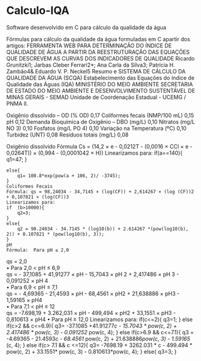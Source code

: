 # Calculo-IQA
Software desenvolvido em C para cálculo da qualidade da água

Fórmulas para cálculo da qualidade da água formuladas em C apartir dos artigos: FERRAMENTA WEB PARA DETERMINAÇÃO DO ÍNDICE DE QUALIDADE DE ÁGUA A PARTIR DA REESTRUTURAÇÃO DAS EQUAÇÕES QUE DESCREVEM AS CURVAS DOS INDICADORES DE QUALIDADE Ricardo Grunitzki1; Jarbas Cleber Ferrari2*; Ana Carla da Silva3; Patrícia H. Zambão4& Eduardo V. P. Neckel5 Resumo e SISTEMA DE CÁLCULO DA QUALIDADE DA ÁGUA (SCQA) Estabelecimento das Equações do índice de Qualidade das Águas (IQA) MINISTÉRIO DO MEIO AMBIENTE SECRETARIA DE ESTADO DO MEIO AMBIENTE E DESENVOLVIMENTO SUSTENTÁVEL DE MINAS GERAIS - SEMAD Unidade de Coordenação Estadual  -  UCEMG / PNMA II.

Oxigênio dissolvido – OD (% OD) 0,17 
Coliformes fecais (NMP/100 mL) 0,15 
pH 0,12 
Demanda Bioquímica de Oxigênio – DBO (mg/L) 0,10 
Nitratos (mg/L NO 3) 0,10 
Fosfatos (mg/L PO 4) 0,10 
Variação na Temperatura (ºC) 0,10 
Turbidez (UNT) 0,08 
Resíduos totais (mg/L) 0,08  

Oxigênio dissolvido
Fórmula Cs = (14,2 ×  e - 0,0212T - (0,0016 × CCl ×  e - 0,0264T)) ×  (0,994 - (0,0001042  ×  H)) 
Linearizamos para: 
if(a==140){
		q1=47;
	}

	else{
		q1= 100.8*exp(pow(a + 106, 2)/ -3745);
	}
	Coliformes Fecais
	Fórmula: qs = 98,24034 - 34,7145 × (log(CF)) + 2,614267 × (log (CF))2 + 0,107821 × (log(CF))3 
	Linearizamos para: 
	if  (b>10000){
		q2=3;
	}
	else{
		q2 = 98.24034 - 34.7145 * (log10(b)) + 2.614267 *(pow(log10(b), 2)) + 0.107821 * (pow(log10(b), 3));
	}
	pH
	Fórmula:  Para pH ≤ 2,0  
qs = 2,0  
• Para 2,0 < pH ≤ 6,9  
qs = - 37,1085 + 41,91277 ×   pH  - 15,7043 ×   pH 2 + 2,417486 ×   pH 3 -  0,091252 ×   pH 4  
• Para 6,9 < pH ≤ 7,1  
qs = - 4,69365 - 21,4593 × pH - 68,4561 ×  pH2 + 21,638886 × pH3 - 1,59165 × pH4   
• Para 7,1 < pH ≤ 12  
qs = -7.698,19 + 3.262,031 ×  pH - 499,494 ×  pH2 + 33,1551 ×  pH3 - 0,810613 ×  pH4 
• Para pH ≥ 12,0 
Linearizamos para: 
if(c<=2){
		q3=1;
	}
	else if(c>2 && c<=6.9){
		q3= -37.1085 +41.91277*c - 15.7043 * pow(c, 2) + 2.417486 * pow(c, 3) - 0.091252* pow(c, 4);
	}
	else if(c>6.9 && c<=7.1){
		q3 = -4.69365 - 21.4593*c - 68.4561* pow(c, 2) + 21.638886*pow(c, 3) - 1.59165* (c, 4);
	}
	else if(c> 7.1 && c <=12){
		q3= -7698.19 + 3262.031 * c - 499.494 * pow(c, 2) + 33.1551* pow(c, 3) - 0.810613*pow(c, 4);
	}
	else{
		q3=3;
	}
